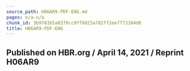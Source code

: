 ```yaml
---
source_path: H06AR9-PDF-ENG.md
pages: n/a-n/a
chunk_id: 3b9781b5a0370cc9ff8823a782ff2ee7f73104d0
title: H06AR9-PDF-ENG
---
```

## Published on HBR.org / April 14, 2021 / Reprint H06AR9
